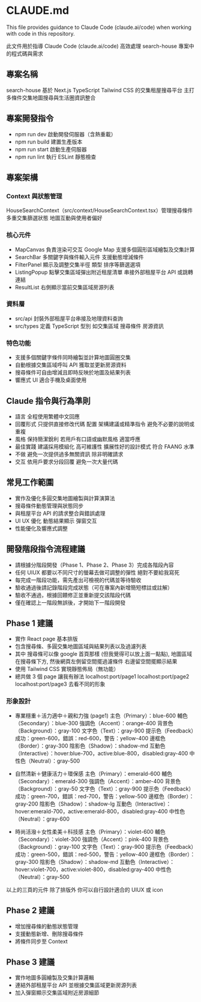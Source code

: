 # CLAUDE.md

This file provides guidance to Claude Code (claude.ai/code) when working with code in this repository.

此文件用於指導 Claude Code (claude.ai/code) 高效處理 search-house 專案中的程式碼與需求

## 專案名稱

search-house 基於 Next.js TypeScript Tailwind CSS 的交集租屋搜尋平台 主打多條件交集地圖搜尋與生活圈資訊整合

## 專案開發指令

- npm run dev 啟動開發伺服器（含熱重載）
- npm run build 建置生產版本
- npm run start 啟動生產伺服器
- npm run lint 執行 ESLint 靜態檢查

## 專案架構

### Context 與狀態管理

HouseSearchContext（src/context/HouseSearchContext.tsx）管理搜尋條件 多重交集篩選狀態 地圖互動與使用者偏好

### 核心元件

- MapCanvas 負責渲染可交互 Google Map 支援多個圓形區域繪製及交集計算
- SearchBar 多關鍵字與條件輸入元件 支援動態增減條件
- FilterPanel 顯示及調整交集半徑 類型 排序等篩選選項
- ListingPopup 點擊交集區域彈出附近租屋清單 串接外部租屋平台 API 或跳轉連結
- ResultList 右側顯示當前交集區域房源列表

### 資料層

- src/api 封裝外部租屋平台串接及地理資料查詢
- src/types 定義 TypeScript 型別 如交集區域 搜尋條件 房源資訊

### 特色功能

- 支援多個關鍵字條件同時繪製並計算地圖圓圈交集
- 自動根據交集區域呼叫 API 獲取並更新房源資料
- 搜尋條件可自由增減且即時反映於地圖及結果列表
- 響應式 UI 適合手機及桌面使用

## Claude 指令與行為準則

- 語言 全程使用繁體中文回應
- 回覆形式 只提供直接修改代碼 配置 架構建議或精準指令 避免不必要的說明或重複
- 風格 保持簡潔銳利 若用戶有口語或幽默風格 適當呼應
- 最佳實踐 建議採用模組化 高可維護性 擴展性好的設計模式 符合 FAANG 水準
- 不做 避免一次提供過多無關資訊 除非明確請求
- 交互 依用戶要求分段回覆 避免一次大量代碼

## 常見工作範圍

- 實作及優化多圓交集地圖繪製與計算演算法
- 搜尋條件動態管理與狀態同步
- 與租屋平台 API 的請求整合與錯誤處理
- UI UX 優化 動態結果顯示 彈窗交互
- 性能優化及響應式調整

## 開發階段指令流程建議

- 請根據分階段開發（Phase 1、Phase 2、Phase 3）完成各階段內容
- 任何 UIUX 都要以不同尺寸的螢幕去做可調整的彈性 絕對不要給我寫死
- 每完成一階段功能，需先產出可檢視的代碼並等待驗收
- 驗收通過後請記錄階段完成狀態（可在專案內新增簡短標註或註解）
- 驗收不通過，根據回饋修正並重新提交該階段代碼
- 僅在確認上一階段無誤後，才開始下一階段開發

## Phase 1 建議

- 實作 React page 基本排版
- 包含搜尋條、多圓交集地圖區域與結果列表以及過濾列表
- 其中 搜尋條可以像 google 首頁那樣 (但我覺得可以放上面一點點), 地圖區域在搜尋條下方, 然後網頁左側留空間擺過濾條件 右邊留空間擺顯示結果
- 使用 Tailwind CSS 實現靜態佈局（無功能）
- 總共做 3 個 page 讓我有辦法 localhost:port/page1 localhost:port/page2 localhost:port/page3 去看不同的形象

### 形象設計

- 專業穩重＋活力適中＋親和力強 (page1)
  主色（Primary）：blue-600
  輔色（Secondary）：blue-300
  強調色（Accent）：orange-400
  背景色（Background）：gray-100
  文字色（Text）：gray-900
  提示色（Feedback）成功：green-600，錯誤：red-600，警告：yellow-400
  邊框色（Border）：gray-300
  陰影色（Shadow）：shadow-md
  互動色（Interactive）：hover:blue-700，active:blue-800，disabled:gray-400
  中性色（Neutral）：gray-500

- 自然清新＋健康活力＋環保感
  主色（Primary）：emerald-600
  輔色（Secondary）：emerald-300
  強調色（Accent）：amber-400
  背景色（Background）：gray-50
  文字色（Text）：gray-900
  提示色（Feedback）成功：green-700，錯誤：red-700，警告：yellow-500
  邊框色（Border）：gray-200
  陰影色（Shadow）：shadow-lg
  互動色（Interactive）：hover:emerald-700，active:emerald-800，disabled:gray-400
  中性色（Neutral）：gray-600

- 時尚活潑＋女性柔美＋科技感
  主色（Primary）：violet-600
  輔色（Secondary）：violet-300
  強調色（Accent）：pink-400
  背景色（Background）：gray-100
  文字色（Text）：gray-900
  提示色（Feedback）成功：green-500，錯誤：red-500，警告：yellow-400
  邊框色（Border）：gray-300
  陰影色（Shadow）：shadow-md
  互動色（Interactive）：hover:violet-700，active:violet-800，disabled:gray-400
  中性色（Neutral）：gray-500

以上的三頁的元件 除了排版外 你可以自行設計適合的 UIUX 或 icon

## Phase 2 建議

- 增加搜尋條的動態狀態管理
- 支援動態新增、刪除搜尋條件
- 將條件同步至 Context

## Phase 3 建議

- 實作地圖多圓繪製及交集計算邏輯
- 連結外部租屋平台 API 並根據交集區域更新房源列表
- 加入彈窗顯示交集區域附近房源細節
